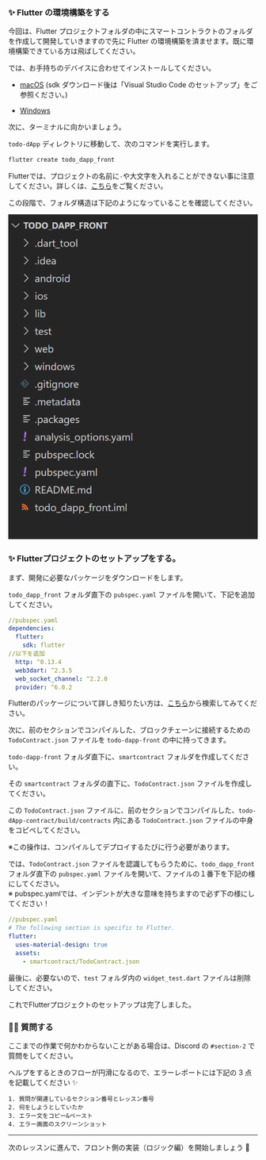 ### ✨ Flutter の環境構築をする

今回は、Flutter プロジェクトフォルダの中にスマートコントラクトのフォルダを作成して開発していきますので先に Flutter の環境構築を済ませます。既に環境構築できている方は飛ばしてください。

では、お手持ちのデバイスに合わせてインストールしてください。

- [macOS](https://hara-chan.com/it/programming/how-to-setup-flutter/) (sdk ダウンロード後は「Visual Studio Code のセットアップ」をご参照ください。)

- [Windows](https://qiita.com/apricotcomic/items/7ff53950e10fcff212d2)

次に、ターミナルに向かいましょう。

`todo-dApp` ディレクトリに移動して、次のコマンドを実行します。

```bash
flutter create todo_dapp_front
```

Flutterでは、プロジェクトの名前に`-`や大文字を入れることができない事に注意してください。詳しくは、[こちら](https://dart.dev/tools/pub/pubspec#name)をご覧ください。

この段階で、フォルダ構造は下記のようになっていることを確認してください。

![](/public/images/5-Polygon-Mobile-dApp/section-2/2_1_01.png)

### ✨ Flutterプロジェクトのセットアップをする。

まず、開発に必要なパッケージをダウンロードをします。

`todo_dapp_front` フォルダ直下の `pubspec.yaml` ファイルを開いて、下記を追加してください。

```yaml
//pubspec.yaml
dependencies:
  flutter:
    sdk: flutter
//以下を追加
  http: ^0.13.4
  web3dart: ^2.3.5
  web_socket_channel: ^2.2.0
  provider: ^6.0.2
```

Flutterのパッケージについて詳しき知りたい方は、[こちら](https://pub.dev/)から検索してみてください。

次に、前のセクションでコンパイルした、ブロックチェーンに接続するための `TodoContract.json` ファイルを `todo-dapp-front` の中に持ってきます。

`todo-dapp-front` フォルダ直下に、`smartcontract` フォルダを作成してください。

その `smartcontract` フォルダの直下に、`TodoContract.json` ファイルを作成してください。

この `TodoContract.json` ファイルに、前のセクションでコンパイルした、`todo-dApp-contract/build/contracts` 内にある `TodoContract.json` ファイルの中身をコピペしてください。

※この操作は、コンパイルしてデプロイするたびに行う必要があります。

では、`TodoContract.json` ファイルを認識してもらうために、`todo_dapp_front` フォルダ直下の `pubspec.yaml` ファイルを開いて、ファイルの１番下を下記の様にしてください。  
※ pubspec.yamlでは、インデントが大きな意味を持ちますので必ず下の様にしてください！

```yaml
//pubspec.yaml
# The following section is specific to Flutter.
flutter:
  uses-material-design: true
  assets:
    - smartcontract/TodoContract.json
```

最後に、必要ないので、`test` フォルダ内の `widget_test.dart` ファイルは削除してください。

これでFlutterプロジェクトのセットアップは完了しました。
### 🙋‍♂️ 質問する

ここまでの作業で何かわからないことがある場合は、Discord の `#section-2` で質問をしてください。

ヘルプをするときのフローが円滑になるので、エラーレポートには下記の 3 点を記載してください ✨

```
1. 質問が関連しているセクション番号とレッスン番号
2. 何をしようとしていたか
3. エラー文をコピー&ペースト
4. エラー画面のスクリーンショット
```

---

次のレッスンに進んで、フロント側の実装（ロジック編）を開始しましょう 🎉
